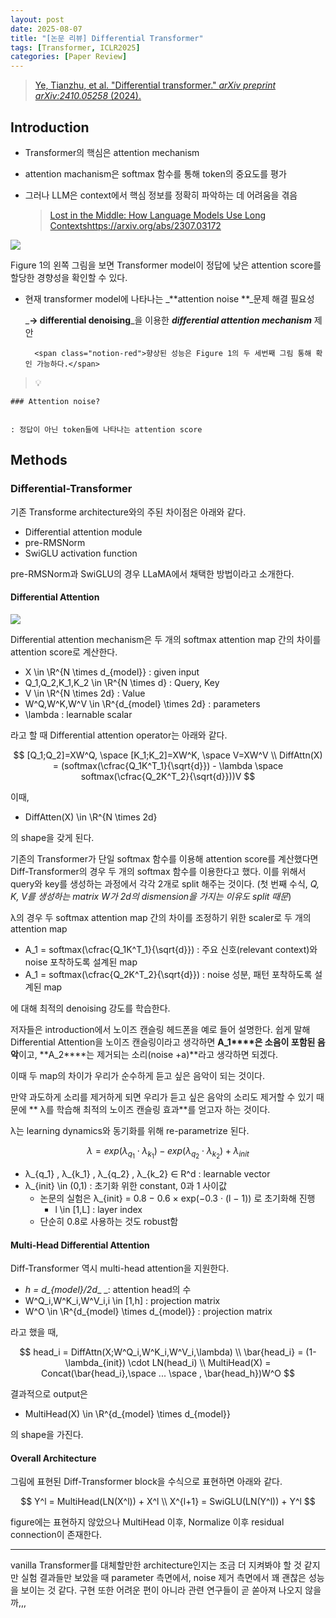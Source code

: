 ```yaml
---
layout: post
date: 2025-08-07
title: "[논문 리뷰] Differential Transformer"
tags: [Transformer, ICLR2025]
categories: [Paper Review]
---
```


> [Ye, Tianzhu, et al. "Differential transformer." ](https://arxiv.org/abs/2410.05258)[_arXiv preprint arXiv:2410.05258_](https://arxiv.org/abs/2410.05258)[ (2024).](https://arxiv.org/abs/2410.05258)



## Introduction

- Transformer의 핵심은 attention mechanism
- attention machanism은 softmax 함수를 통해 token의 중요도를 평가
- 그러나 LLM은 context에서 핵심 정보를 정확히 파악하는 데 어려움을 겪음

	> [Lost in the Middle: How Language Models Use Long Contextshttps://arxiv.org/abs/2307.03172](https://arxiv.org/abs/2307.03172)


![](https://prod-files-secure.s3.us-west-2.amazonaws.com/542b861c-36a8-4051-84e5-8804b6728dba/9083ea56-691a-4752-ae26-47f403431ac8/image.png?X-Amz-Algorithm=AWS4-HMAC-SHA256&X-Amz-Content-Sha256=UNSIGNED-PAYLOAD&X-Amz-Credential=ASIAZI2LB4666ZMQZR77%2F20250901%2Fus-west-2%2Fs3%2Faws4_request&X-Amz-Date=20250901T160059Z&X-Amz-Expires=3600&X-Amz-Security-Token=IQoJb3JpZ2luX2VjELD%2F%2F%2F%2F%2F%2F%2F%2F%2F%2FwEaCXVzLXdlc3QtMiJGMEQCIF1xXpvcn7dP58%2BjZWgHeqCJic8UuyYHBnfhVyPG13zXAiAwmDo957dwSYYINoNkDsdAEq7YPaEWZR%2F8UpZBQ3bF7yr%2FAwgYEAAaDDYzNzQyMzE4MzgwNSIMI5AmUxQ27ByTjVmbKtwDh6ODsLojnCjAduUeunkMUi4L9kHJ%2FsM1Xfl0G9TYacXgeIKR0tEh4q6NmAzdqAQ0g2JJw2yXatDwGI03O1DpA6BfSPPVee%2FY79UbgnmdD%2F6811vFjFD3voB%2BzQ3iE7ZiTFXOjU1jbXlacnReVW7dkQfkROtgIhR6tqvSS9RrQiJBQui9q3ZmgTOs9f87lMnClTAn%2FO%2BIzLr0zn8f%2BuzbqlNfaLrtkaS77a67%2B1sFpFD%2FWfKiY7tBxKC7OGWlWLIKANh%2F1%2F6BFTEB55apTm4yzPHNngX03GvZNCBMlbIIiMPwBoMsNL2wONQcCVznP5iFXMpfZ%2F%2FpsJ53O1kP6MA%2B9YTlNBXLDNMqQghrXWdGkgsR7SBPZ0IIQYOLo%2BsczXhFztfAZz8v2kAt65eob8yqAMRNq62gQCRM2%2BIjyfOYb2mftK47lDcZXFJkc8ZoQnEVlLg20aptzedvrXf%2FhjM7mqTG28YpzErVDANa36Yhoswxa0FmjY7KCiTu1uSZZxdwdOPYSMixvsJoJm6r8yi7W40DGckZxK6UTz2XYLUZtqgeWYHo%2F2eI8eDuEYPAsCmYYAPBQGwJQ4tUUSXAQTAxjwfHyzDblONL6BzRPo1fn%2F636rxRP%2BN7BtCQnlkw0fPWxQY6pgHIC5E5XO6BHFfAMTipHWU6AyXnkbblENF335mvtDF%2FdsmU0sbBt%2FJC%2F6Ta1g4PC8%2BYn0lFywOu2HT4XNqVUjib4P1xL9mckP9AZ7is6DMkr%2FquS0bAQWJVyt%2FadOVrb7e%2FvrKb4vkyb8otabAsa1JliERygSqU9arKhZnTxTnbQ8INW495sdtiz%2BhsR9UlY5hvjlSyQ%2FHRuh9X93%2FP42p7rlYo7GKQ&X-Amz-Signature=cfcc1e4d34c65223f408c68a0caaff36842ca2ee9ffb149f5a3d488a999a7f9a&X-Amz-SignedHeaders=host&x-amz-checksum-mode=ENABLED&x-id=GetObject)


Figure 1의 왼쪽 그림을 보면 Transformer model이 정답에 낮은 attention score를 할당한 경향성을 확인할 수 있다.

- 현재 transformer model에 나타나는 _**attention noise **_문제 해결 필요성

	_**→ differential denoising**_을 이용한 _**differential attention mechanism**_ 제안


		<span class="notion-red">향상된 성능은 Figure 1의 두 세번째 그림 통해 확인 가능하다.</span>


> 💡 


	### Attention noise?


	: 정답이 아닌 token들에 나타나는 attention score



## Methods



### Differential-Transformer


기존 Transforme architecture와의 주된 차이점은 아래와 같다.

- Differential attention module
- pre-RMSNorm
- SwiGLU activation function

pre-RMSNorm과 SwiGLU의 경우 LLaMA에서 채택한 방법이라고 소개한다.



#### Differential Attention


![](https://prod-files-secure.s3.us-west-2.amazonaws.com/542b861c-36a8-4051-84e5-8804b6728dba/116d70b2-1963-4810-9167-f4c7d8a06e8f/image.png?X-Amz-Algorithm=AWS4-HMAC-SHA256&X-Amz-Content-Sha256=UNSIGNED-PAYLOAD&X-Amz-Credential=ASIAZI2LB4666ZMQZR77%2F20250901%2Fus-west-2%2Fs3%2Faws4_request&X-Amz-Date=20250901T160059Z&X-Amz-Expires=3600&X-Amz-Security-Token=IQoJb3JpZ2luX2VjELD%2F%2F%2F%2F%2F%2F%2F%2F%2F%2FwEaCXVzLXdlc3QtMiJGMEQCIF1xXpvcn7dP58%2BjZWgHeqCJic8UuyYHBnfhVyPG13zXAiAwmDo957dwSYYINoNkDsdAEq7YPaEWZR%2F8UpZBQ3bF7yr%2FAwgYEAAaDDYzNzQyMzE4MzgwNSIMI5AmUxQ27ByTjVmbKtwDh6ODsLojnCjAduUeunkMUi4L9kHJ%2FsM1Xfl0G9TYacXgeIKR0tEh4q6NmAzdqAQ0g2JJw2yXatDwGI03O1DpA6BfSPPVee%2FY79UbgnmdD%2F6811vFjFD3voB%2BzQ3iE7ZiTFXOjU1jbXlacnReVW7dkQfkROtgIhR6tqvSS9RrQiJBQui9q3ZmgTOs9f87lMnClTAn%2FO%2BIzLr0zn8f%2BuzbqlNfaLrtkaS77a67%2B1sFpFD%2FWfKiY7tBxKC7OGWlWLIKANh%2F1%2F6BFTEB55apTm4yzPHNngX03GvZNCBMlbIIiMPwBoMsNL2wONQcCVznP5iFXMpfZ%2F%2FpsJ53O1kP6MA%2B9YTlNBXLDNMqQghrXWdGkgsR7SBPZ0IIQYOLo%2BsczXhFztfAZz8v2kAt65eob8yqAMRNq62gQCRM2%2BIjyfOYb2mftK47lDcZXFJkc8ZoQnEVlLg20aptzedvrXf%2FhjM7mqTG28YpzErVDANa36Yhoswxa0FmjY7KCiTu1uSZZxdwdOPYSMixvsJoJm6r8yi7W40DGckZxK6UTz2XYLUZtqgeWYHo%2F2eI8eDuEYPAsCmYYAPBQGwJQ4tUUSXAQTAxjwfHyzDblONL6BzRPo1fn%2F636rxRP%2BN7BtCQnlkw0fPWxQY6pgHIC5E5XO6BHFfAMTipHWU6AyXnkbblENF335mvtDF%2FdsmU0sbBt%2FJC%2F6Ta1g4PC8%2BYn0lFywOu2HT4XNqVUjib4P1xL9mckP9AZ7is6DMkr%2FquS0bAQWJVyt%2FadOVrb7e%2FvrKb4vkyb8otabAsa1JliERygSqU9arKhZnTxTnbQ8INW495sdtiz%2BhsR9UlY5hvjlSyQ%2FHRuh9X93%2FP42p7rlYo7GKQ&X-Amz-Signature=996d705ebfeb6b2ee33dcf315790bbd398da0fdbfe66c40346c053a7047d09fb&X-Amz-SignedHeaders=host&x-amz-checksum-mode=ENABLED&x-id=GetObject)


Differential attention mechanism은 두 개의 softmax attention map 간의 차이를 attention score로 계산한다.

- X \in \R^{N \times d\_{model}} : given input
- Q\_1,Q\_2,K\_1,K\_2 \in \R^{N \times d} : Query, Key
- V \in \R^{N \times 2d} : Value
- W^Q,W^K,W^V \in \R^{d\_{model} \times 2d} : parameters
- \lambda : learnable scalar

라고 할 때 Differential attention operator는 아래와 같다.


$$
[Q_1;Q_2]=XW^Q, \space [K_1;K_2]=XW^K, \space V=XW^V \\
DiffAttn(X) = (softmax(\cfrac{Q_1K^T_1}{\sqrt{d}}) - \lambda \space softmax(\cfrac{Q_2K^T_2}{\sqrt{d}}))V
$$


이때,

- DiffAtten(X) \in \R^{N \times 2d}

의 shape을 갖게 된다.


기존의 Transformer가 단일 softmax 함수를 이용해 attention score를 계산했다면 Diff-Transformer의 경우 두 개의 softmax 함수를 이용한다고 했다. 이를 위해서 query와 key를 생성하는 과정에서 각각 2개로 split 해주는 것이다. <span class="notion-red">(첫 번째 수식, </span><span class="notion-red">_Q, K, V를 생성하는 matrix W가 2d의 dismension을 가지는 이유도 split 때문_</span><span class="notion-red">)</span>


 λ의 경우 두 softmax attention map 간의 차이를 조정하기 위한 scaler로 두 개의 attention map

- A\_1 = softmax(\cfrac{Q\_1K^T\_1}{\sqrt{d}}) : 주요 신호(relevant context)와 noise 포착하도록 설계된 map
- A\_1 = softmax(\cfrac{Q\_2K^T\_2}{\sqrt{d}}) : noise 성분, 패턴 포착하도록 설계된 map 

에 대해 최적의 denoising 강도를 학습한다.


저자들은 introduction에서 노이즈 캔슬링 헤드폰을 예로 들어 설명한다. 쉽게 말해 Differential Attention을 노이즈 캔슬링이라고 생각하면 **A\_1****은 소음이 포함된 음악**이고, **A\_2****는 제거되는 소리(noise +a)**라고 생각하면 되겠다. 


이때 두 map의 차이가 우리가 순수하게 듣고 싶은 음악이 되는 것이다. 


만약 과도하게 소리를 제거하게 되면 우리가 듣고 싶은 음악의 소리도 제거할 수 있기 때문에 ** λ를 학습해 최적의 노이즈 캔슬링 효과**를 얻고자 하는 것이다.


λ는 learning dynamics와 동기화를 위해 re-parametrize 된다.


$$
\lambda = exp(\lambda_{q_1} \cdot \lambda_{k_1}) - exp(\lambda_{q_2} \cdot \lambda_{k_2}) + \lambda_{init}
$$

- λ\_{q\_1} , λ\_{k\_1} , λ\_{q\_2} , λ\_{k\_2} ∈ R^d : learnable vector
- λ\_{init} \in (0,1) : 초기화 위한 constant, 0과 1 사이값
	- 논문의 실험은 λ\_{init} = 0.8 − 0.6 × exp(−0.3 · (l − 1)) 로 초기화해 진행
		- l \in [1,L] : layer index
	- 단순히 0.8로 사용하는 것도 robust함


#### **Multi-Head Differential Attention**


Diff-Transformer 역시 multi-head attention을 지원한다.

- _h = d\_{model}/2d__ _: attention head의 수
- W^Q\_i,W^K\_i,W^V\_i,i \in [1,h] : projection matrix
- W^O \in \R^{d\_{model} \times d\_{model}} : projection matrix

라고 했을 때,


$$
head_i = DiffAttn(X;W^Q_i,W^K_i,W^V_i,\lambda) \\
\bar{head_i} = (1-\lambda_{init}) \cdot LN(head_i) \\
MultiHead(X) = Concat(\bar{head_i},\space ... \space , \bar{head_h})W^O
$$


결과적으로 output은

- MultiHead(X) \in \R^{d\_{model} \times d\_{model}}

의 shape을 가진다.



#### Overall Architecture


그림에 표현된 Diff-Transformer block을 수식으로 표현하면 아래와 같다.


$$
Y^l = MultiHead(LN(X^l)) + X^l \\
X^{l+1} = SwiGLU(LN(Y^l)) + Y^l
$$


figure에는 표현하지 않았으나 MultiHead 이후, Normalize 이후 residual connection이 존재한다.


---


vanilla Transformer를 대체할만한 architecture인지는 조금 더 지켜봐야 할 것 같지만 실험 결과들만 보았을 때 parameter 측면에서, noise 제거 측면에서 꽤 괜찮은 성능을 보이는 것 같다. 구현 또한 어려운 편이 아니라 관련 연구들이 곧 쏟아져 나오지 않을까,,,

